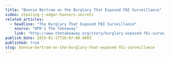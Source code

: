 ```yaml
---
title: "Bonnie Bertram on the Burglary That Exposed FBI Surveillance"
video: stealing-j-edgar-hoovers-secrets
related_articles:
  - headline: "The Burglary That Exposed FBI Surveillance"
    source: "NPR's The Takeaway"
    link: "http://www.thetakeaway.org/story/burglary-exposed-fbi-surveillance/"
publish_date: 2015-01-17T20:07:00.000Z
published: true
slug: bonnie-bertram-on-the-burglary-that-exposed-fbi-surveillance
---
```


